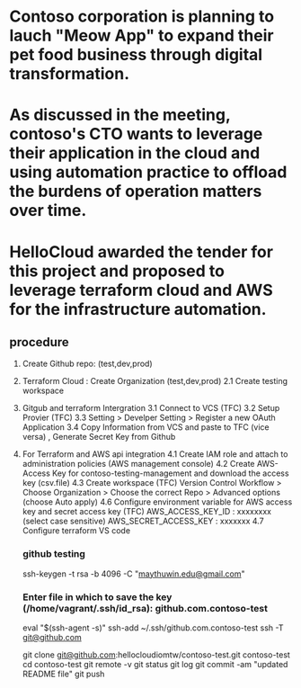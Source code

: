 # Contoso corporation is planning to lauch "Meow App" to expand their pet food business through digital transformation.
# As discussed in the meeting, contoso's CTO wants to leverage their application in the cloud and using automation practice to offload the burdens of operation matters over time.
# HelloCloud awarded the tender for this project and proposed to leverage terraform cloud and AWS for the infrastructure automation.
 
 ## procedure
 1. Create Github repo: (test,dev,prod)
 2. Terraform Cloud : Create Organization (test,dev,prod)
    2.1 Create testing workspace
    
 3. Gitgub and terraform Intergration
    3.1 Connect to VCS (TFC)
    3.2 Setup Provier (TFC)
    3.3 Setting > Develper Setting > Register a new OAuth Application
    3.4 Copy Information from VCS and paste to TFC (vice versa) , Generate Secret Key from Github
    
 4. For Terraform and AWS api integration
    4.1 Create IAM role and attach to administration policies (AWS management console)
    4.2 Create AWS-Access Key for contoso-testing-management and download the access key (csv.file)
    4.3 Create workspace (TFC)
        Version Control Workflow > Choose Organization > Choose the correct Repo > Advanced options (choose Auto apply)
    4.6 Configure environment variable for AWS access key and secret access key (TFC)
        AWS_ACCESS_KEY_ID : xxxxxxxx  (select case sensitive)
        AWS_SECRET_ACCESS_KEY : xxxxxxx
    4.7 Configure terraform VS code

    ### github testing
    ssh-keygen -t rsa -b 4096 -C "maythuwin.edu@gmail.com"
    ### Enter file in which to save the key (/home/vagrant/.ssh/id_rsa): github.com.contoso-test

    eval "$(ssh-agent -s)"
    ssh-add ~/.ssh/github.com.contoso-test
    ssh -T git@github.com

    git clone git@github.com:hellocloudiomtw/contoso-test.git contoso-test
    cd contoso-test
    git remote -v
    git status
    git log
    git commit -am "updated README file"
    git push
   



    